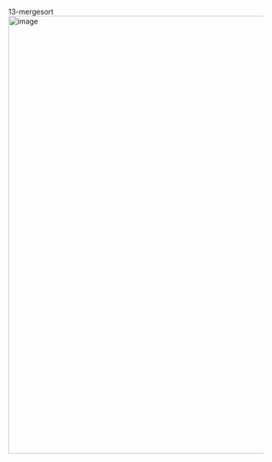  13-mergesort
<img width="864" alt="image" src="https://github.com/user-attachments/assets/43415db1-7c57-4e2c-b284-9816186cdc4e">
